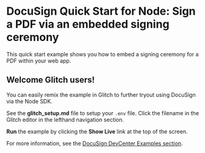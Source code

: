 # DocuSign Quick Start for Node: Sign a PDF via an embedded signing ceremony

This quick start example shows you how to embed a signing ceremony for a PDF within your web app.

## Welcome Glitch users!

You can easily remix the example in Glitch to further tryout using DocuSign via the Node SDK.

See the **glitch_setup.md** file to setup your `.env` file. 
Click the filename in the Glitch editor in the lefthand navigation section.

**Run** the example by clicking the **Show Live** link at the top of the screen.

For more information, see the 
[DocuSign DevCenter Examples section](https://developers.docusign.com/esign-rest-api/code-examples).
